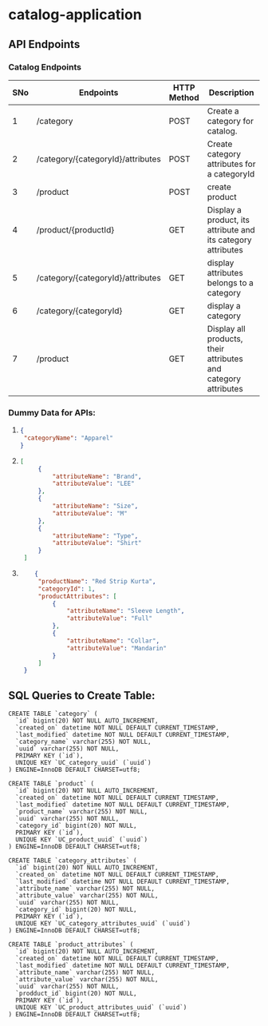 # catalog-application

## API Endpoints

### Catalog Endpoints


| SNo|Endpoints | HTTP Method  | Description  |
| --- |------- | --- | --- |
| 1 |/category | POST | Create a category for catalog. |
| 2 |/category/{categoryId}/attributes | POST | Create category attributes for a categoryId |
| 3 |/product | POST | create product|
| 4 |/product/{productId} | GET | Display a product, its attribute and its category attributes |
| 5 |/category/{categoryId}/attributes | GET | display attributes belongs to a category|
| 6 |/category/{categoryId} | GET | display a category |
| 7 |/product | GET | Display all products, their attributes and category attributes|


### Dummy Data for APIs:

1. ```json
   {
    "categoryName": "Apparel"
   }
   
2. ```json
   [
        {
            "attributeName": "Brand",
            "attributeValue": "LEE"
        },
        {
            "attributeName": "Size",
            "attributeValue": "M"
        },
        {
            "attributeName": "Type",
            "attributeValue": "Shirt"
        }
    ]

3. ```json
       {
        "productName": "Red Strip Kurta",
        "categoryId": 1,
        "productAttributes": [
            {
                "attributeName": "Sleeve Length",
                "attributeValue": "Full"
            },
            {
                "attributeName": "Collar",
                "attributeValue": "Mandarin"
            }
        ]
    }
   
## SQL Queries to Create Table:

```mysql
CREATE TABLE `category` (
  `id` bigint(20) NOT NULL AUTO_INCREMENT,
  `created_on` datetime NOT NULL DEFAULT CURRENT_TIMESTAMP,
  `last_modified` datetime NOT NULL DEFAULT CURRENT_TIMESTAMP,
  `category_name` varchar(255) NOT NULL,
  `uuid` varchar(255) NOT NULL,
  PRIMARY KEY (`id`),
  UNIQUE KEY `UC_category_uuid` (`uuid`)
) ENGINE=InnoDB DEFAULT CHARSET=utf8;

CREATE TABLE `product` (
  `id` bigint(20) NOT NULL AUTO_INCREMENT,
  `created_on` datetime NOT NULL DEFAULT CURRENT_TIMESTAMP,
  `last_modified` datetime NOT NULL DEFAULT CURRENT_TIMESTAMP,
  `product_name` varchar(255) NOT NULL,
  `uuid` varchar(255) NOT NULL,
  `category_id` bigint(20) NOT NULL,
  PRIMARY KEY (`id`),
  UNIQUE KEY `UC_product_uuid` (`uuid`)
) ENGINE=InnoDB DEFAULT CHARSET=utf8;

CREATE TABLE `category_attributes` (
  `id` bigint(20) NOT NULL AUTO_INCREMENT,
  `created_on` datetime NOT NULL DEFAULT CURRENT_TIMESTAMP,
  `last_modified` datetime NOT NULL DEFAULT CURRENT_TIMESTAMP,
  `attribute_name` varchar(255) NOT NULL,
  `attribute_value` varchar(255) NOT NULL,
  `uuid` varchar(255) NOT NULL,
  `category_id` bigint(20) NOT NULL,
  PRIMARY KEY (`id`),
  UNIQUE KEY `UC_category_attributes_uuid` (`uuid`)
) ENGINE=InnoDB DEFAULT CHARSET=utf8;

CREATE TABLE `product_attributes` (
  `id` bigint(20) NOT NULL AUTO_INCREMENT,
  `created_on` datetime NOT NULL DEFAULT CURRENT_TIMESTAMP,
  `last_modified` datetime NOT NULL DEFAULT CURRENT_TIMESTAMP,
  `attribute_name` varchar(255) NOT NULL,
  `attribute_value` varchar(255) NOT NULL,
  `uuid` varchar(255) NOT NULL,
  `prodduct_id` bigint(20) NOT NULL,
  PRIMARY KEY (`id`),
  UNIQUE KEY `UC_product_attributes_uuid` (`uuid`)
) ENGINE=InnoDB DEFAULT CHARSET=utf8;